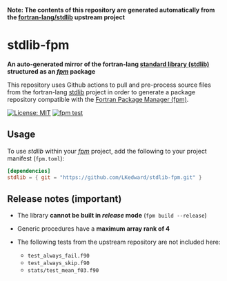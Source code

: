 __Note: The contents of this repository are generated automatically from the [fortran-lang/stdlib](https://github.com/fortran-lang/stdlib) upstream project__

# stdlib-fpm

__An auto-generated mirror of the fortran-lang [standard library (stdlib)](https://github.com/fortran-lang/stdlib) structured as an [*fpm*](https://github.com/fortran-lang/fpm) package__

This repository uses Github actions to pull and pre-process source files from the fortran-lang [stdlib](https://github.com/fortran-lang/stdlib)
project in order to generate a package repository compatible with the [Fortran Package Manager (fpm)](https://github.com/fortran-lang/fpm).

[![License: MIT](https://img.shields.io/badge/License-MIT-blue.svg)](https://opensource.org/licenses/MIT)
[![fpm test](https://github.com/LKedward/stdlib-fpm/workflows/Generate%20package/badge.svg)](https://github.com/LKedward/stdlib-fpm/actions)

## Usage

To use *stdlib* within your [*fpm*](https://github.com/fortran-lang/fpm) project, add the following to your project manifest (`fpm.toml`):


```toml
[dependencies]
stdlib = { git = "https://github.com/LKedward/stdlib-fpm.git" }
```

## Release notes (important)

- The library __cannot be built in *release* mode__  (`fpm build --release`)

- Generic procedures have a __maximum array rank of 4__

- The following tests from the upstream repository are not included here:

  - `test_always_fail.f90`
  - `test_always_skip.f90`
  - `stats/test_mean_f03.f90`

